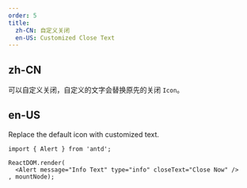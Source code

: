 ```yaml
---
order: 5
title:
  zh-CN: 自定义关闭
  en-US: Customized Close Text
---
```


## zh-CN

可以自定义关闭，自定义的文字会替换原先的关闭 `Icon`。

## en-US

Replace the default icon with customized text.

````__react
import { Alert } from 'antd';

ReactDOM.render(
  <Alert message="Info Text" type="info" closeText="Close Now" />
, mountNode);
````
